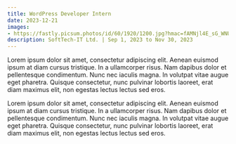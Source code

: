 ```yaml
---
title: WordPress Developer Intern
date: 2023-12-21
images:
- https://fastly.picsum.photos/id/60/1920/1200.jpg?hmac=fAMNjl4E_sG_WNUjdU39Kald5QAHQMh-_-TsIbbeDNI
description: SoftTech-IT Ltd. | Sep 1, 2023 to Nov 30, 2023
---
```


Lorem ipsum dolor sit amet, consectetur adipiscing elit. Aenean euismod ipsum at diam cursus tristique. In a ullamcorper risus. Nam dapibus dolor et pellentesque condimentum. Nunc nec iaculis magna. In volutpat vitae augue eget pharetra. Quisque consectetur, nunc pulvinar lobortis laoreet, erat diam maximus elit, non egestas lectus lectus sed eros. 


Lorem ipsum dolor sit amet, consectetur adipiscing elit. Aenean euismod ipsum at diam cursus tristique. In a ullamcorper risus. Nam dapibus dolor et pellentesque condimentum. Nunc nec iaculis magna. In volutpat vitae augue eget pharetra. Quisque consectetur, nunc pulvinar lobortis laoreet, erat diam maximus elit, non egestas lectus lectus sed eros. 
